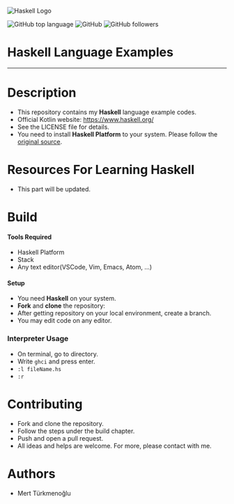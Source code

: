 ![Haskell Logo](https://wiki.haskell.org/wikiupload/4/4a/HaskellLogoStyPreview-1.png)

![GitHub top language](https://img.shields.io/github/languages/top/mertturkmenoglu/haskell) ![GitHub](https://img.shields.io/github/license/mertturkmenoglu/haskell) ![GitHub followers](https://img.shields.io/github/followers/mertturkmenoglu.svg?style=social)
# Haskell Language Examples
***
# Description
* This repository contains my **Haskell** language example codes.
* Official Kotlin website: https://www.haskell.org/
* See the LICENSE file for details.
* You need to install **Haskell Platform** to your system. Please follow the [original source].
# Resources For Learning Haskell
* This part will be updated.
# Build
#### Tools Required
* Haskell Platform
* Stack
* Any text editor(VSCode, Vim, Emacs, Atom, ...)
#### Setup
* You need **Haskell** on your system.
* **Fork** and **clone** the repository:
* After getting repository on your local environment, create a branch.
* You may edit code on any editor.
### Interpreter Usage
* On terminal, go to directory.
* Write `ghci` and press enter.
* `:l fileName.hs`
* `:r`
# Contributing
* Fork and clone the repository.
* Follow the steps under the build chapter.
* Push and open a pull request.
* All ideas and helps are welcome. For more, please contact with me.
# Authors
* Mert Türkmenoğlu

[original source]: https://www.haskell.org/
